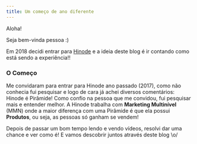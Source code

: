 ```yaml
---
title: Um começo de ano diferente
---
```

Aloha!

Seja bem-vinda pessoa :)

Em 2018 decidi entrar para [Hinode](http://grupohinode.com/) e a ideia deste blog é ir contando como está sendo a experiência!!

### O Começo

Me convidaram para entrar para Hinode ano passado (2017), como não conhecia fui pesquisar e logo de cara já achei diversos comentários: Hinode é Pirâmide!
Como confio na pessoa que me convidou, fui pesquisar mais e entender melhor.
A Hinode trabalha com **Marketing Multinível** (MMN) onde a maior diferença com uma Pirâmide é que ela possui **Produtos**, ou seja, as pessoas só ganham se vendem!

Depois de passar um bom tempo lendo e vendo vídeos, resolvi dar uma chance e ver como é! E vamos descobrir juntos através deste blog \o/